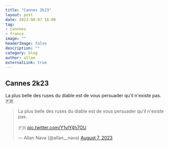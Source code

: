 ```yaml
---
title: "Cannes 2k23"
layout: post
date: 2023-08-07 16:00
tag: 
- cannnes
- france
image: ""
headerImage: false
description: ""
category: blog
author: allan
externalLink: true
---
```


## Cannes 2k23

La plus belle des ruses du diable est de vous persuader qu'il n'existe pas. 🇫🇷

<blockquote class="twitter-tweet" data-theme="dark"><p lang="fr" dir="ltr">La plus belle des ruses du diable est de vous persuader qu&#39;il n&#39;existe pas.<br><br>🇫🇷 <a href="https://t.co/Y1ylY4h7OU">pic.twitter.com/Y1ylY4h7OU</a></p>&mdash; Allan Nava (@allan__nava) <a href="https://twitter.com/allan__nava/status/1688578501882855424?ref_src=twsrc%5Etfw">August 7, 2023</a></blockquote> <script async src="https://platform.twitter.com/widgets.js" charset="utf-8"></script>